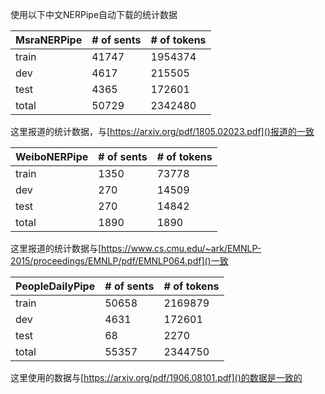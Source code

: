 使用以下中文NERPipe自动下载的统计数据

| MsraNERPipe | # of sents | # of tokens |
| ----------- | ---------- | ----------- |
| train       | 41747      | 1954374     |
| dev         | 4617       | 215505      |
| test        | 4365       | 172601      |
| total       | 50729      | 2342480     |
这里报道的统计数据，与[https://arxiv.org/pdf/1805.02023.pdf]()报道的一致



| WeiboNERPipe | # of sents | # of tokens |
| ------------ | ---------- | ----------- |
| train        | 1350       | 73778       |
| dev          | 270        | 14509       |
| test         | 270        | 14842       |
| total        | 1890       | 1890        |
这里报道的统计数据与[https://www.cs.cmu.edu/~ark/EMNLP-2015/proceedings/EMNLP/pdf/EMNLP064.pdf]()一致




| PeopleDailyPipe | # of sents | # of tokens |
| --------------- | ---------- | ----------- |
| train           | 50658      | 2169879     |
| dev             | 4631       | 172601      |
| test            | 68         | 2270        |
| total           | 55357      | 2344750     |
这里使用的数据与[https://arxiv.org/pdf/1906.08101.pdf]()的数据是一致的

